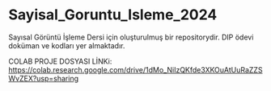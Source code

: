 # Sayisal_Goruntu_Isleme_2024
Sayısal Görüntü İşleme Dersi için oluşturulmuş bir repositorydir. DIP ödevi doküman ve kodları yer almaktadır.

COLAB PROJE DOSYASI LİNKi:
https://colab.research.google.com/drive/1dMo_NiIzQKfde3XKOuAtUuRaZZSWvZEX?usp=sharing 
